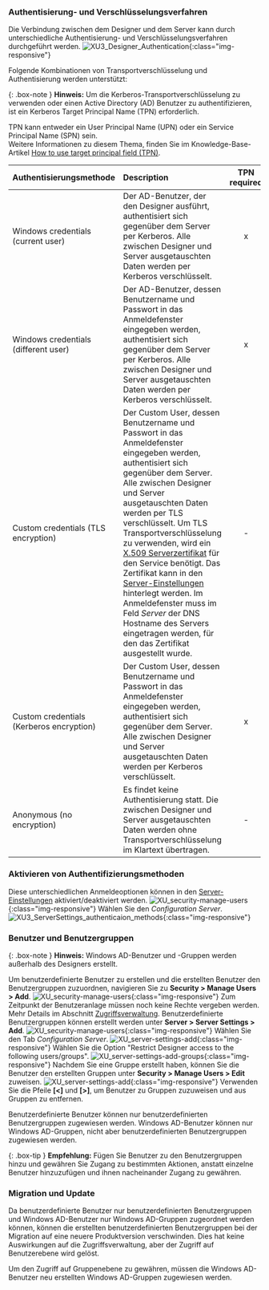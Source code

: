 
### Authentisierung- und Verschlüsselungsverfahren
Die Verbindung zwischen dem Designer und dem Server kann durch unterschiedliche Authentisierung- und Verschlüsselungsverfahren durchgeführt werden. 
![XU3_Designer_Authentication](/img/content/xu/authentication_xu.png){:class="img-responsive"}

Folgende Kombinationen von Transportverschlüsselung und Authentisierung werden unterstützt:

{: .box-note }
**Hinweis:** Um die Kerberos-Transportverschlüsselung zu verwenden oder einen Active Directory (AD) Benutzer zu authentifizieren, ist ein Kerberos Target Principal Name (TPN) erforderlich. 

TPN kann entweder ein User Principal Name (UPN) oder ein Service Principal Name (SPN) sein.<br>
Weitere Informationen zu diesem Thema, finden Sie im Knowledge-Base-Artikel [How to use target principal field (TPN)](https://kb.theobald-software.com/xtract-universal/target-principal-TPN).

| Authentisierungsmethode | Description | TPN required |
| :------ |:--- | :---: |
| Windows credentials (current user) | Der AD-Benutzer, der den Designer ausführt, authentisiert sich gegenüber dem Server per Kerberos. Alle zwischen Designer und Server ausgetauschten Daten werden per Kerberos verschlüsselt. | x |
| Windows credentials (different user)| Der AD-Benutzer, dessen Benutzername und Passwort in das Anmeldefenster eingegeben werden, authentisiert sich gegenüber dem Server per Kerberos. Alle zwischen Designer und Server ausgetauschten Daten werden per Kerberos verschlüsselt. | x|
| Custom credentials (TLS encryption) | Der Custom User, dessen Benutzername und Passwort in das Anmeldefenster eingegeben werden, authentisiert sich gegenüber dem Server. Alle zwischen Designer und Server ausgetauschten Daten werden per TLS verschlüsselt. Um TLS Transportverschlüsselung zu verwenden, wird ein [X.509 Serverzertifikat](/x.509-zertifikat-installieren) für den Service benötigt. Das Zertifikat kann in den [Server-Einstellungen](../server/server_einstellungen) hinterlegt werden. Im Anmeldefenster muss im Feld *Server* der DNS Hostname des Servers eingetragen werden, für den das Zertifikat ausgestellt wurde. | - |
| Custom credentials (Kerberos encryption)| Der Custom User, dessen Benutzername und Passwort in das Anmeldefenster eingegeben werden, authentisiert sich gegenüber dem Server. Alle zwischen Designer und Server ausgetauschten Daten werden per Kerberos verschlüsselt. | x |
| Anonymous (no encryption) | Es findet keine Authentisierung statt. Die zwischen Designer und Server ausgetauschten Daten werden ohne Transportverschlüsselung im Klartext übertragen. | - |

### Aktivieren von Authentifizierungsmethoden 
Diese unterschiedlichen Anmeldeoptionen können in den [Server-Einstellungen](../server/server_einstellungen) aktiviert/deaktiviert werden.
![XU_security-manage-users](/img/content/server-settings_manage.png){:class="img-responsive"}
Wählen Sie den *Configuration Server*.
![XU3_ServerSettings_authenticaion_methods](/img/content/xu/authentisierung_xu.png){:class="img-responsive"}


### Benutzer und Benutzergruppen

{: .box-note }
**Hinweis:** Windows AD-Benutzer und -Gruppen werden außerhalb des Designers erstellt.

Um benutzerdefinierte Benutzer zu erstellen und die erstellten Benutzer den Benutzergruppen zuzuordnen, navigieren Sie zu **Security > Manage Users > Add**.
![XU_security-manage-users](/img/content/security-manage-users.png){:class="img-responsive"}
Zum Zeitpunkt der Benutzeranlage müssen noch keine Rechte vergeben werden. Mehr Details im Abschnitt [Zugriffsverwaltung](./zugriffsverwaltung).
Benutzerdefinierte Benutzergruppen können erstellt werden unter **Server > Server Settings > Add**. 
![XU_security-manage-users](/img/content/server-settings_manage.png){:class="img-responsive"}
Wählen Sie den Tab *Configuration Server*.
![XU_server-settings-add](/img/content/server-settings-add-group.png){:class="img-responsive"}
Wählen Sie die Option "Restrict Designer access to the following users/groups".
![XU_server-settings-add-groups](/img/content/server-seetings-create-user-group.png){:class="img-responsive"}
Nachdem Sie eine Gruppe erstellt haben, können Sie die Benutzer den erstellten Gruppen unter **Security > Manage Users > Edit** zuweisen.
![XU_server-settings-add](/img/content/user-management-groups.png){:class="img-responsive"}
Verwenden Sie die Pfeile **[<]** und **[>]**, um Benutzer zu Gruppen zuzuweisen und aus Gruppen zu entfernen.

Benutzerdefinierte Benutzer können nur benutzerdefinierten Benutzergruppen zugewiesen werden. Windows AD-Benutzer können nur Windows AD-Gruppen, nicht aber benutzerdefinierten Benutzergruppen zugewiesen werden. 

{: .box-tip }
**Empfehlung:** Fügen Sie Benutzer zu den Benutzergruppen hinzu und gewähren Sie Zugang zu bestimmten Aktionen, anstatt einzelne Benutzer hinzuzufügen und ihnen nacheinander Zugang zu gewähren.

### Migration und Update

Da benutzerdefinierte Benutzer nur benutzerdefinierten Benutzergruppen und Windows AD-Benutzer nur Windows AD-Gruppen zugeordnet werden können, können die erstellten benutzerdefinierten Benutzergruppen bei der Migration auf eine neuere Produktversion verschwinden.
Dies hat keine Auswirkungen auf die Zugriffsverwaltung, aber der Zugriff auf Benutzerebene wird gelöst. 

Um den Zugriff auf Gruppenebene zu gewähren, müssen die Windows AD-Benutzer neu erstellten Windows AD-Gruppen zugewiesen werden.





